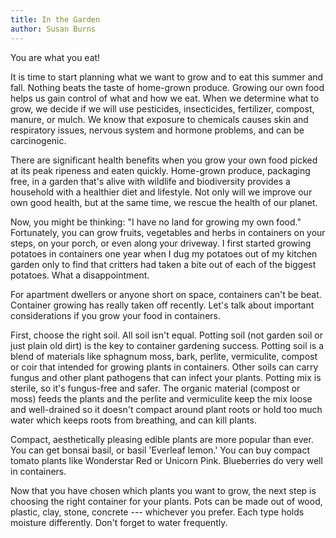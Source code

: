 ```yaml
---
title: In the Garden
author: Susan Burns
---
```


You are what you eat!

It is time to start planning what we want to grow and to eat this summer
and fall. Nothing beats the taste of home-grown produce. Growing our own
food helps us gain control of what and how we eat. When we determine
what to grow, we decide if we will use pesticides, insecticides,
fertilizer, compost, manure, or mulch. We know that exposure to
chemicals causes skin and respiratory issues, nervous system and hormone
problems, and can be carcinogenic.

There are significant health benefits when you grow your own food picked
at its peak ripeness and eaten quickly. Home-grown produce, packaging
free, in a garden that's alive with wildlife and biodiversity provides a
household with a healthier diet and lifestyle. Not only will we improve
our own good health, but at the same time, we rescue the health of our
planet.

Now, you might be thinking: "I have no land for growing my own food."
Fortunately, you can grow fruits, vegetables and herbs in containers on
your steps, on your porch, or even along your driveway. I first started
growing potatoes in containers one year when I dug my potatoes out of my
kitchen garden only to find that critters had taken a bite out of each
of the biggest potatoes. What a disappointment.

For apartment dwellers or anyone short on space, containers can't be
beat. Container growing has really taken off recently. Let's talk about
important considerations if you grow your food in containers.

First, choose the right soil. All soil isn't equal. Potting soil (not
garden soil or just plain old dirt) is the key to container gardening
success. Potting soil is a blend of materials like sphagnum moss, bark,
perlite, vermiculite, compost or coir that intended for growing plants
in containers. Other soils can carry fungus and other plant pathogens
that can infect your plants. Potting mix is sterile, so it's fungus-free
and safer. The organic material (compost or moss) feeds the plants and
the perlite and vermiculite keep the mix loose and well-drained so it
doesn't compact around plant roots or hold too much water which keeps
roots from breathing, and can kill plants.

Compact, aesthetically pleasing edible plants are more popular than
ever. You can get bonsai basil, or basil 'Everleaf lemon.' You can buy
compact tomato plants like Wonderstar Red or Unicorn Pink. Blueberries
do very well in containers.

Now that you have chosen which plants you want to grow, the next step is
choosing the right container for your plants. Pots can be made out of
wood, plastic, clay, stone, concrete --- whichever you prefer. Each type
holds moisture differently. Don't forget to water frequently.
